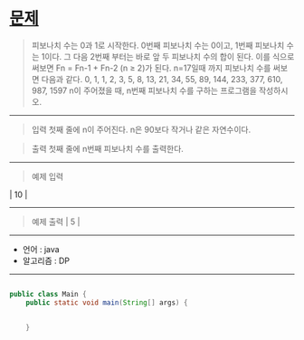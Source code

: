 # [문제]()

>피보나치 수는 0과 1로 시작한다. 0번째 피보나치 수는 0이고, 1번째 피보나치 수는 1이다. 그 다음 2번째 부터는 바로 앞 두 피보나치 수의 합이 된다. 이를 식으로 써보면 Fn = Fn-1 + Fn-2 (n ≥ 2)가 된다. n=17일때 까지 피보나치 수를 써보면 다음과 같다.
0, 1, 1, 2, 3, 5, 8, 13, 21, 34, 55, 89, 144, 233, 377, 610, 987, 1597
n이 주어졌을 때, n번째 피보나치 수를 구하는 프로그램을 작성하시오.
---
> 입력
첫째 줄에 n이 주어진다. n은 90보다 작거나 같은 자연수이다.

> 출력
첫째 줄에 n번째 피보나치 수를 출력한다.
---
> 예제 입력

| 10 |

---
> 예제 출력
| 5 |

---

- 언어 :  java
- 알고리즘 : DP
---

```java

public class Main {
	public static void main(String[] args) {
		
	
	}


